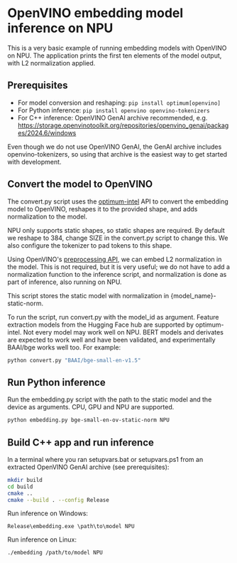 # OpenVINO embedding model inference on NPU

This is a very basic example of running embedding models with OpenVINO on NPU. The application prints the first ten elements of the model output, with L2 normalization applied.

## Prerequisites

- For model conversion and reshaping: `pip install optimum[openvino]`
- For Python inference: `pip install openvino openvino-tokenizers`
- For C++ inference: OpenVINO GenAI archive recommended, e.g. https://storage.openvinotoolkit.org/repositories/openvino_genai/packages/2024.6/windows

Even though we do not use OpenVINO GenAI, the GenAI archive includes openvino-tokenizers, so using that archive is the easiest way to get started with development.

## Convert the model to OpenVINO

The convert.py script uses the
[optimum-intel](https://github.com/huggingface/optimum-intel) API to convert
the embedding model to OpenVINO, reshapes it to the provided shape, and adds
normalization to the model.

NPU only supports static shapes, so static shapes are required. By default we
reshape to 384, change SIZE in the convert.py script to change this. We also
configure the tokenizer to pad tokens to this shape.

Using OpenVINO's [preprocessing
API](https://docs.openvino.ai/2024/openvino-workflow/running-inference/optimize-inference/optimize-preprocessing.html),
we can embed L2 normalization in the model. This is not required, but it is
very useful; we do not have to add a normalization function to the inference
script, and normalization is done as part of inference, also running on NPU.

This script stores the static model with normalization in {model_name}-static-norm.

To run the script, run convert.py with the model_id as argument. Feature
extraction models from the Hugging Face hub are supported by optimum-intel. Not
every model may work well on NPU. BERT models and derivates are expected to work
well and have been validated, and experimentally BAAI/bge works well too. For example:

```sh
python convert.py "BAAI/bge-small-en-v1.5"
```

## Run Python inference

Run the embedding.py script with the path to the static model and the device as
arguments. CPU, GPU and NPU are supported.

```sh
python embedding.py bge-small-en-ov-static-norm NPU
```

## Build C++ app and run inference

In a terminal where you ran setupvars.bat or setupvars.ps1 from an extracted
OpenVINO GenAI archive (see prerequisites):

```sh
mkdir build
cd build
cmake ..
cmake --build . --config Release
```

Run inference on Windows:

```
Release\embedding.exe \path\to\model NPU
```

Run inference on Linux:

```
./embedding /path/to/model NPU
```
